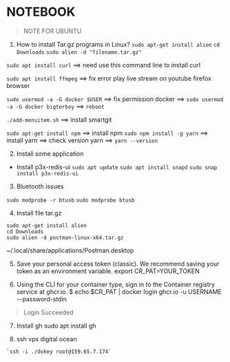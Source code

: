 # NOTEBOOK

> NOTE FOR UBUNTU

1.  How to install Tar.gz programs in Linux? 
`sudo apt-get install alien`
`cd Downloads`
`sudo alien -d "filename.tar.gz"`



`sudo apt install curl`   ==> need use this command line to install curl

`sudo apt install ffmpeg` ==> fix error play live stream on youtube firefox browser


`sudo usermod -a -G docker $USER`  ==> fix permission docker   ==> `sudo usermod -a -G docker bigterboy`
==> `reboot`



`./add-menuitem.sh` ==> install smartgit



`sudo apt-get install npm` ==> install npm
`sudo npm install -g yarn` ==> install yarn ==> check version yarn ==> `yarn --version`






2. Install some application

-   Install p3x-redis-ui
`sudo apt update`
`sudo apt install snapd`
`sudo snap install p3x-redis-ui`


3. Bluetooth issues

```sudo modprobe -r btusb```
```sudo modprobe btusb```


4. Install file tar.gz

```
sudo apt-get install alien
cd Downloads
sudo alien -d postman-linux-x64.tar.gz
```

~/.local/share/applications/Postman.desktop



5. Save your personal access token (classic). We recommend saving your token as an environment variable.
export CR_PAT=YOUR_TOKEN

6. Using the CLI for your container type, sign in to the Container registry service at ghcr.io.
$ echo $CR_PAT | docker login ghcr.io -u USERNAME --password-stdin
> Login Succeeded

7. Install gh
sudo apt install gh

8. ssh vps digital ocean
```
`ssh -i ./dokey root@159.65.7.174`
```